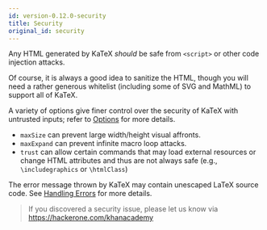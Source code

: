 ```yaml
---
id: version-0.12.0-security
title: Security
original_id: security
---
```

Any HTML generated by KaTeX *should* be safe from `<script>` or other code
injection attacks.

Of course, it is always a good idea to sanitize the HTML, though you will need
a rather generous whitelist (including some of SVG and MathML) to support
all of KaTeX.

A variety of options give finer control over the security of KaTeX
with untrusted inputs; refer to [Options](options.md) for more details.
* `maxSize` can prevent large width/height visual affronts.
* `maxExpand` can prevent infinite macro loop attacks.
* `trust` can allow certain commands that may load external resources or change HTML attributes and thus are not always safe (e.g., `\includegraphics` or `\htmlClass`)

The error message thrown by KaTeX may contain unescaped LaTeX source code.
See [Handling Errors](error.md) for more details.

> If you discovered a security issue, please let us know via https://hackerone.com/khanacademy

